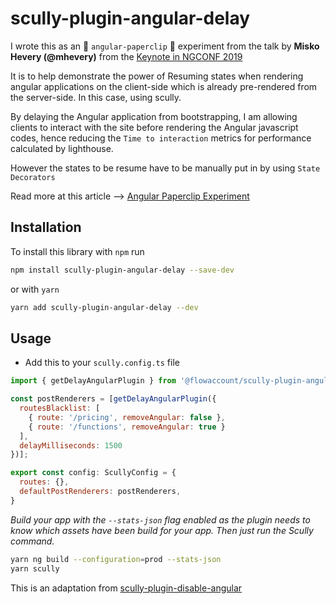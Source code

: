 # scully-plugin-angular-delay

I wrote this as an :paperclip: `angular-paperclip` :paperclip: experiment from the talk by **Misko Hevery (@mhevery)** from the [Keynote in NGCONF 2019](https://nitayneeman.com/posts/all-talks-from-ng-conf-2019/#keynote-1)

It is to help demonstrate the power of Resuming states when rendering angular applications on the client-side which is already pre-rendered from the server-side. In this case, using scully.

By delaying the Angular application from bootstrapping, I am allowing clients to interact with the site before rendering the Angular javascript codes, hence reducing the `Time to interaction` metrics for performance calculated by lighthouse.

However the states to be resume have to be manually put in by using `State Decorators`

Read more at this article --> [Angular Paperclip Experiment](https://wickstargazer.com/angular-paperclip-experiment)

## Installation

To install this library with `npm` run

```bash
npm install scully-plugin-angular-delay --save-dev
```

or with `yarn`

```bash
yarn add scully-plugin-angular-delay --dev
```

## Usage

* Add this to your `scully.config.ts` file

```javascript
import { getDelayAngularPlugin } from '@flowaccount/scully-plugin-angular-delay';

const postRenderers = [getDelayAngularPlugin({
  routesBlacklist: [
    { route: '/pricing', removeAngular: false },
    { route: '/functions', removeAngular: true }
  ],
  delayMilliseconds: 1500
})];

export const config: ScullyConfig = {
  routes: {},
  defaultPostRenderers: postRenderers,
}
```

*Build your app with the `--stats-json` flag enabled as the plugin needs to know which assets have been build for your app. Then just run the Scully command.*

```bash
yarn ng build --configuration=prod --stats-json
yarn scully
```

This is an adaptation from [scully-plugin-disable-angular](https://github.com/samvloeberghs/kwerri-oss/blob/master/projects/scully-plugin-disable-angular)